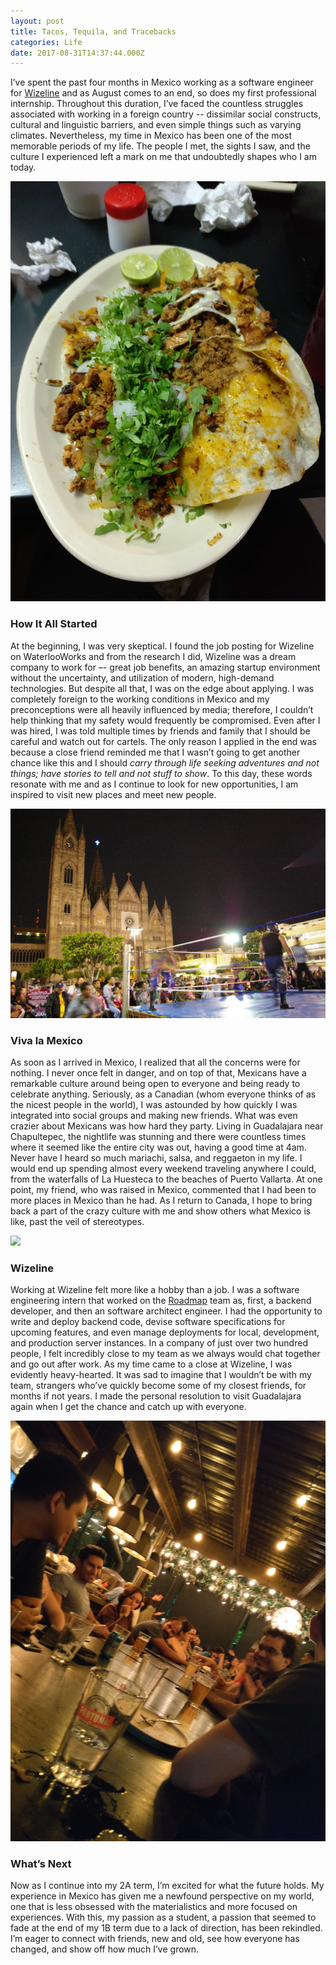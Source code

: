 ```yaml
---
layout: post
title: Tacos, Tequila, and Tracebacks
categories: Life
date: 2017-08-31T14:37:44.000Z
---
```


I’ve spent the past four months in Mexico working as a software engineer for [Wizeline](https://www.wizeline.com/) and as August comes to an end, so does my first professional internship. Throughout this duration, I’ve faced the countless struggles associated with working in a foreign country -- dissimilar social constructs, cultural and linguistic barriers, and even simple things such as varying climates. Nevertheless, my time in Mexico has been one of the most memorable periods of my life. The people I met, the sights I saw, and the culture I experienced left a mark on me that undoubtedly shapes who I am today. 

<img src="/images/fulls/ttt.jpg" class="fit image">

### How It All Started
At the beginning, I was very skeptical. I found the job posting for Wizeline on WaterlooWorks and from the research I did, Wizeline was a dream company to work for –- great job benefits, an amazing startup environment without the uncertainty, and utilization of modern, high-demand technologies. But despite all that, I was on the edge about applying. I was completely foreign to the working conditions in Mexico and my preconceptions were all heavily influenced by media; therefore, I couldn’t help thinking that my safety would frequently be compromised. Even after I was hired, I was told multiple times by friends and family that I should be careful and watch out for cartels. The only reason I applied in the end was because a close friend reminded me that I wasn’t going to get another chance like this and I should *carry through life seeking adventures and not things; have stories to tell and not stuff to show*. To this day, these words resonate with me and as I continue to look for new opportunities, I am inspired to visit new places and meet new people.

<img src="/images/fulls/lucha_libre.jpg" class="fit image">

### Viva la Mexico
As soon as I arrived in Mexico, I realized that all the concerns were for nothing. I never once felt in danger, and on top of that, Mexicans have a remarkable culture around being open to everyone and being ready to celebrate anything. Seriously, as a Canadian (whom everyone thinks of as the nicest people in the world), I was astounded by how quickly I was integrated into social groups and making new friends. What was even crazier about Mexicans was how hard they party. Living in Guadalajara near Chapultepec, the nightlife was stunning and there were countless times where it seemed like the entire city was out, having a good time at 4am. Never have I heard so much mariachi, salsa, and reggaeton in my life. I would end up spending almost every weekend traveling anywhere I could, from the waterfalls of La Huesteca to the beaches of Puerto Vallarta. At one point, my friend, who was raised in Mexico, commented that I had been to more places in Mexico than he had. As I return to Canada, I hope to bring back a part of the crazy culture with me and show others what Mexico is like, past the veil of stereotypes.

<img src="/images/fulls/huesteca.jpg" class="fit image">

### Wizeline
Working at Wizeline felt more like a hobby than a job. I was a software engineering intern that worked on the [Roadmap](https://www.wizelineroadmap.com/) team as, first, a backend developer, and then an software architect engineer. I had the opportunity to write and deploy backend code, devise software specifications for upcoming features, and even manage deployments for local, development, and production server instances. In a company of just over two hundred people, I felt incredibly close to my team as we always would chat together and go out after work. As my time came to a close at Wizeline, I was evidently heavy-hearted. It was sad to imagine that I wouldn’t be with my team, strangers who’ve quickly become some of my closest friends, for months if not years. I made the personal resolution to visit Guadalajara again when I get the chance and catch up with everyone.

<img src="/images/fulls/team.jpg" class="fit image">

### What’s Next
Now as I continue into my 2A term, I’m excited for what the future holds. My experience in Mexico has given me a newfound perspective on my world, one that is less obsessed with the materialistics and more focused on experiences. With this, my passion as a student, a passion that seemed to fade at the end of my 1B term due to a lack of direction, has been rekindled. I’m eager to connect with friends, new and old, see how everyone has changed, and show off how much I’ve grown.
